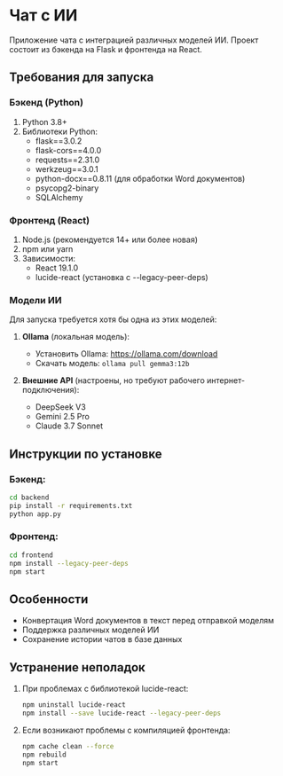 # Чат с ИИ

Приложение чата с интеграцией различных моделей ИИ. Проект состоит из бэкенда на Flask и фронтенда на React.

## Требования для запуска

### Бэкенд (Python)

1. Python 3.8+ 
2. Библиотеки Python:
   - flask==3.0.2
   - flask-cors==4.0.0
   - requests==2.31.0
   - werkzeug==3.0.1
   - python-docx==0.8.11 (для обработки Word документов)
   - psycopg2-binary
   - SQLAlchemy

### Фронтенд (React) 

1. Node.js (рекомендуется 14+ или более новая)
2. npm или yarn
3. Зависимости:
   - React 19.1.0
   - lucide-react (установка с --legacy-peer-deps)

### Модели ИИ 

Для запуска требуется хотя бы одна из этих моделей:

1. **Ollama** (локальная модель):
   - Установить Ollama: https://ollama.com/download
   - Скачать модель: `ollama pull gemma3:12b`

2. **Внешние API** (настроены, но требуют рабочего интернет-подключения):
   - DeepSeek V3
   - Gemini 2.5 Pro
   - Claude 3.7 Sonnet

## Инструкции по установке

### Бэкенд:

```bash
cd backend
pip install -r requirements.txt
python app.py
```

### Фронтенд:

```bash
cd frontend
npm install --legacy-peer-deps
npm start
```

## Особенности

- Конвертация Word документов в текст перед отправкой моделям
- Поддержка различных моделей ИИ
- Сохранение истории чатов в базе данных

## Устранение неполадок

1. При проблемах с библиотекой lucide-react:
   ```bash
   npm uninstall lucide-react
   npm install --save lucide-react --legacy-peer-deps
   ```

2. Если возникают проблемы с компиляцией фронтенда:
   ```bash
   npm cache clean --force
   npm rebuild
   npm start
   ``` 